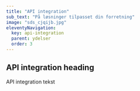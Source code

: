 ```yaml
---
title: "API integration"
sub_text: "På løsninger tilpasset din forretning"
image: "sds_cjqijb.jpg"
eleventyNavigation:
  key: api-integration
  parent: ydelser
  order: 3
---
```


## API integration heading

API integration tekst